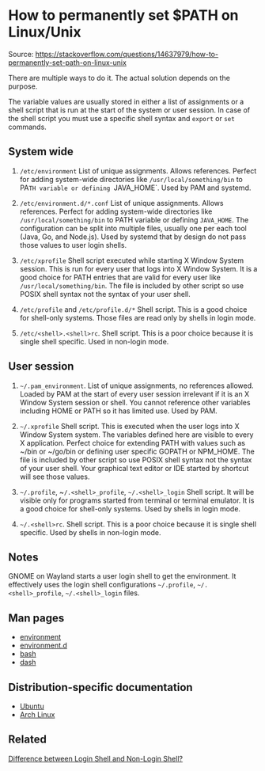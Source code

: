 # How to permanently set $PATH on Linux/Unix

Source: <https://stackoverflow.com/questions/14637979/how-to-permanently-set-path-on-linux-unix>

There are multiple ways to do it. The actual solution depends on the purpose.

The variable values are usually stored in either a list of assignments or a shell script that is run at the start of the system or user session. In case of the shell script you must use a specific shell syntax and `export` or `set` commands.

## System wide

1. `/etc/environment` List of unique assignments. Allows references. Perfect for adding system-wide directories like `/usr/local/something/bin` to PA`TH variable or defining `JAVA_HOME`. Used by PAM and systemd.

2. `/etc/environment.d/*.conf` List of unique assignments. Allows references. Perfect for adding system-wide directories like `/usr/local/something/bin` to PATH variable or defining `JAVA_HOME`. The configuration can be split into multiple files, usually one per each tool (Java, Go, and Node.js). Used by systemd that by design do not pass those values to user login shells.

3. `/etc/xprofile` Shell script executed while starting X Window System session. This is run for every user that logs into X Window System. It is a good choice for PATH entries that are valid for every user like `/usr/local/something/bin`. The file is included by other script so use POSIX shell syntax not the syntax of your user shell.

4. `/etc/profile` and `/etc/profile.d/*` Shell script. This is a good choice for shell-only systems. Those files are read only by shells in login mode.

5. `/etc/<shell>.<shell>rc`. Shell script. This is a poor choice because it is single shell specific. Used in non-login mode.

## User session

1. `~/.pam_environment`. List of unique assignments, no references allowed. Loaded by PAM at the start of every user session irrelevant if it is an X Window System session or shell. You cannot reference other variables including HOME or PATH so it has limited use. Used by PAM.

2. `~/.xprofile` Shell script. This is executed when the user logs into X Window System system. The variables defined here are visible to every X application. Perfect choice for extending PATH with values such as ~/bin or ~/go/bin or defining user specific GOPATH or NPM_HOME. The file is included by other script so use POSIX shell syntax not the syntax of your user shell. Your graphical text editor or IDE started by shortcut will see those values.

3. `~/.profile`, ~`/.<shell>_profile`, `~/.<shell>_login` Shell script. It will be visible only for programs started from terminal or terminal emulator. It is a good choice for shell-only systems. Used by shells in login mode.

4. `~/.<shell>rc`. Shell script. This is a poor choice because it is single shell specific. Used by shells in non-login mode.

## Notes

GNOME on Wayland starts a user login shell to get the environment. It effectively uses the login shell configurations `~/.profile`, `~/.<shell>_profile`, `~/.<shell>_login` files.

## Man pages

- [environment](https://linux.die.net/man/1/environment)
- [environment.d](https://linux.die.net/man/1/environment.d)
- [bash](https://linux.die.net/man/1/bash)
- [dash](https://linux.die.net/man/1/dash)

## Distribution-specific documentation

- [Ubuntu](https://help.ubuntu.com/community/EnvironmentVariables#Persistent_environment_variables)
- [Arch Linux](https://wiki.archlinux.org/index.php/Environment_variables)

## Related

[Difference between Login Shell and Non-Login Shell?](https://unix.stackexchange.com/a/46856/39410)
